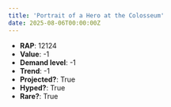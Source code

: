 ```yaml
---
title: 'Portrait of a Hero at the Colosseum'
date: 2025-08-06T00:00:00Z
---
```

- **RAP**: 12124
- **Value**: -1
- **Demand level**: -1
- **Trend**: -1
- **Projected?**: True
- **Hyped?**: True
- **Rare?**: True
